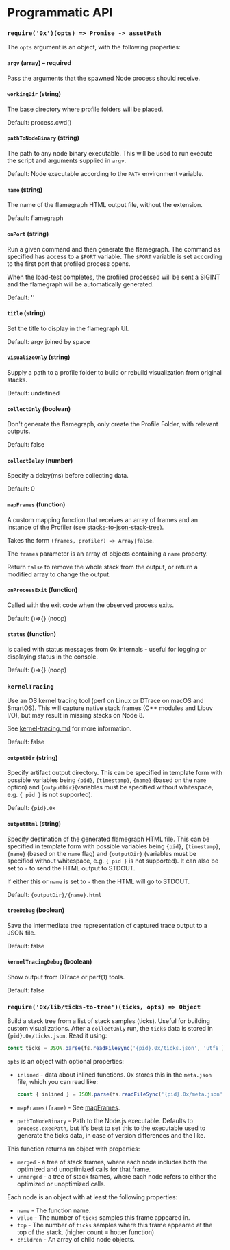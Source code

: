 # Programmatic API

### `require('0x')(opts) => Promise -> assetPath`

The `opts` argument is an object, with the following properties:

#### `argv` (array) – required

Pass the arguments that the spawned Node process should receive. 

#### `workingDir` (string)

The base directory where profile folders will be placed. 

Default: process.cwd()

#### `pathToNodeBinary` (string)

The path to any node binary executable. This will be used to run execute 
the script and arguments supplied in `argv`.

Default: Node executable according to the `PATH` environment variable.

#### `name` (string) 

The name of the flamegraph HTML output file, without the extension.

Default: flamegraph

#### `onPort` (string)

Run a given command and then generate the flamegraph. 
The command as specified has access to a `$PORT` variable. 
The `$PORT` variable is set according to the first port that 
profiled process opens. 

When the load-test completes, the profiled processed will be 
sent a SIGINT and the flamegraph will be automatically generated.  

Default: ''

#### `title` (string)

Set the title to display in the flamegraph UI.

Default: argv joined by space

#### `visualizeOnly` (string)

Supply a path to a profile folder to build or rebuild visualization 
from original stacks.

Default: undefined

#### `collectOnly` (boolean)

Don't generate the flamegraph, only create the Profile Folder,
with relevant outputs.

Default: false

#### `collectDelay` (number)

Specify a delay(ms) before collecting data.

Default: 0

#### `mapFrames` (function)

A custom mapping function that receives 
an array of frames and an instance of the Profiler (see [stacks-to-json-stack-tree](http://github.com/davidmarkclements/stacks-to-json-stack-tree)).

Takes the form `(frames, profiler) => Array|false`. 

The `frames` parameter is an array of objects containing a `name` property.

Return `false` to remove the whole stack from the output, or return a 
modified array to change the output.

#### `onProcessExit` (function)

Called with the exit code when the observed process exits.

Default: ()=>{} (noop)

#### `status` (function)

Is called with status messages from 0x internals - useful for logging
or displaying status in the console. 

Default: ()=>{} (noop)

### `kernelTracing`

Use an OS kernel tracing tool (perf on Linux or DTrace on macOS and SmartOS). 
This will capture native stack frames (C++ modules and Libuv I/O), 
but may result in missing stacks on Node 8.

See [kernel-tracing.md](kernel-tracing.md) for more information.

Default: false 

#### `outputDir` (string)

Specify artifact output directory. This can be specified in template
form with possible variables being `{pid}`, `{timestamp}`, `{name}` 
(based on the `name` option) and `{outputDir}`(variables
must be specified without whitespace, e.g. `{ pid }` is not supported).

Default: `{pid}.0x`

#### `outputHtml` (string)

Specify destination of the generated flamegraph HTML file. 
This can be specified in template form with possible variables 
being `{pid}`, `{timestamp}`, `{name}` (based on the `name` flag) and 
`{outputDir}` (variables must be specified without whitespace, 
e.g. `{ pid }` is not supported). It can also be set to `-` to 
send the HTML output to STDOUT.

If either this or `name` is set to `-` then the HTML will go to STDOUT.

Default: `{outputDir}/{name}.html`

#### `treeDebug` (boolean)

Save the intermediate tree representation of captured trace output to a JSON
file.

Default: false

#### `kernelTracingDebug` (boolean)

Show output from DTrace or perf(1) tools.

Default: false

### `require('0x/lib/ticks-to-tree')(ticks, opts) => Object`

Build a stack tree from a list of stack samples (ticks). Useful for building
custom visualizations. After a `collectOnly` run, the `ticks` data is stored in
`{pid}.0x/ticks.json`. Read it using:

```js
const ticks = JSON.parse(fs.readFileSync('{pid}.0x/ticks.json', 'utf8'))
```

`opts` is an object with optional properties:

 - `inlined` - data about inlined functions. 0x stores this in the `meta.json`
   file, which you can read like:

   ```js
   const { inlined } = JSON.parse(fs.readFileSync('{pid}.0x/meta.json', 'utf8'))
   ```

 - `mapFrames(frame)` - See [mapFrames](#mapframes-function).
 - `pathToNodeBinary` - Path to the Node.js executable. Defaults to
   `process.execPath`, but it's best to set this to the executable used to
   generate the ticks data, in case of version differences and the like.

This function returns an object with properties:
 - `merged` - a tree of stack frames, where each node includes both the
   optimized and unoptimized calls for that frame.
 - `unmerged` - a tree of stack frames, where each node refers to either the
   optimized or unoptimized calls.

Each node is an object with at least the following properties:
 - `name` - The function name.
 - `value` - The number of `ticks` samples this frame appeared in.
 - `top` - The number of `ticks` samples where this frame appeared at the top
   of the stack. (higher count = hotter function)
 - `children` - An array of child node objects.
